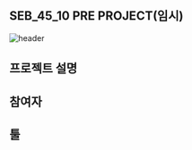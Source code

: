 ## SEB_45_10 PRE PROJECT(임시)
![header](https://capsule-render.vercel.app/api?type=slice&color=auto&text=Stack%20Over%20Flow&fontColor=#FFFFFF)

## 프로젝트 설명

## 참여자

## 툴

